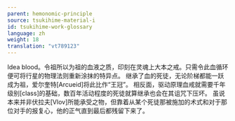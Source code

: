 ```yaml
---
parent: hemonomic-principle
source: tsukihime-material-i
id: tsukihime-work-glossary
language: zh
weight: 18
translation: "vt789123"
---
```


Idea blood。令祖所以为祖的血液之质，印刻在灵魂上大本之戒。只需令此血循环便可将行星的物理法则重新涂抹的特异点。
继承了血的死徒，无论阶梯都能一跃成为祖，爱尔奎特[Arcueid]将此比作“王冠”。
相反面，驱动原理血戒就需要千年级别[class]的基础，数百年活动程度的死徒就算继承也会在其诅咒下压坏。
虽说本来并非伏拉夫[Vlov]所能承受之物，但靠着从某个死徒那被施加的术式和对于那位对手的报复心，他的正气直到最后都残留下来了。
